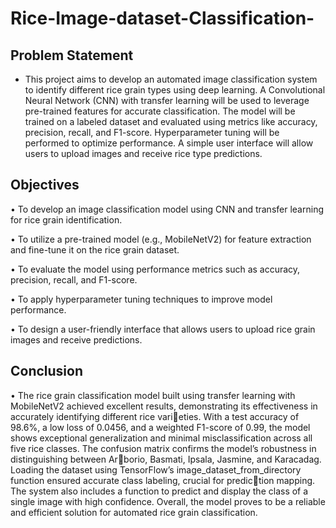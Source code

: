 # Rice-Image-dataset-Classification-
## Problem Statement
- This project aims to develop an automated image classification system to identify different 
rice grain types using deep learning. A Convolutional Neural Network (CNN) with transfer 
learning will be used to leverage pre-trained features for accurate classification. The model 
will be trained on a labeled dataset and evaluated using metrics like accuracy, precision, 
recall, and F1-score. Hyperparameter tuning will be performed to optimize performance. A 
simple user interface will allow users to upload images and receive rice type predictions.

 ## Objectives
• To develop an image classification model using CNN and transfer learning for rice grain 
identification.

• To utilize a pre-trained model (e.g., MobileNetV2) for feature extraction and fine-tune it on 
the rice grain dataset.

• To evaluate the model using performance metrics such as accuracy, precision, recall, and 
F1-score.

• To apply hyperparameter tuning techniques to improve model performance.

• To design a user-friendly interface that allows users to upload rice grain images and receive 
predictions.

## Conclusion
• The rice grain classification model built using transfer learning with MobileNetV2 achieved 
excellent results, demonstrating its effectiveness in accurately identifying different rice varieties. With a test accuracy of 98.6%, a low loss of 0.0456, and a weighted F1-score of 0.99, 
the model shows exceptional generalization and minimal misclassification across all five rice 
classes. The confusion matrix confirms the model’s robustness in distinguishing between Arborio, Basmati, Ipsala, Jasmine, and Karacadag. Loading the dataset using TensorFlow’s 
image_dataset_from_directory function ensured accurate class labeling, crucial for prediction mapping. The system also includes a function to predict and display the class of a single 
image with high confidence. Overall, the model proves to be a reliable and efficient solution 
for automated rice grain classification.
